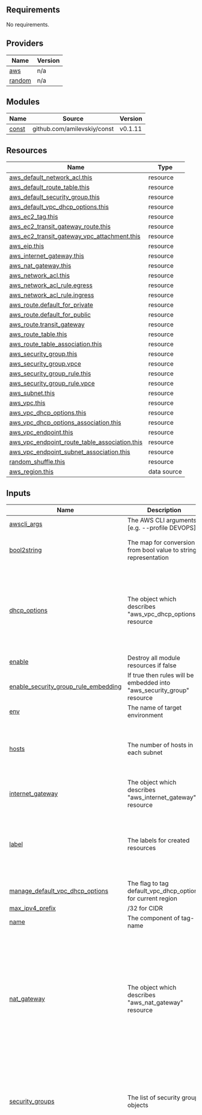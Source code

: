 <!-- BEGIN_TF_DOCS -->
## Requirements

No requirements.

## Providers

| Name | Version |
|------|---------|
| <a name="provider_aws"></a> [aws](#provider\_aws) | n/a |
| <a name="provider_random"></a> [random](#provider\_random) | n/a |

## Modules

| Name | Source | Version |
|------|--------|---------|
| <a name="module_const"></a> [const](#module\_const) | github.com/amilevskiy/const | v0.1.11 |

## Resources

| Name | Type |
|------|------|
| [aws_default_network_acl.this](https://registry.terraform.io/providers/hashicorp/aws/latest/docs/resources/default_network_acl) | resource |
| [aws_default_route_table.this](https://registry.terraform.io/providers/hashicorp/aws/latest/docs/resources/default_route_table) | resource |
| [aws_default_security_group.this](https://registry.terraform.io/providers/hashicorp/aws/latest/docs/resources/default_security_group) | resource |
| [aws_default_vpc_dhcp_options.this](https://registry.terraform.io/providers/hashicorp/aws/latest/docs/resources/default_vpc_dhcp_options) | resource |
| [aws_ec2_tag.this](https://registry.terraform.io/providers/hashicorp/aws/latest/docs/resources/ec2_tag) | resource |
| [aws_ec2_transit_gateway_route.this](https://registry.terraform.io/providers/hashicorp/aws/latest/docs/resources/ec2_transit_gateway_route) | resource |
| [aws_ec2_transit_gateway_vpc_attachment.this](https://registry.terraform.io/providers/hashicorp/aws/latest/docs/resources/ec2_transit_gateway_vpc_attachment) | resource |
| [aws_eip.this](https://registry.terraform.io/providers/hashicorp/aws/latest/docs/resources/eip) | resource |
| [aws_internet_gateway.this](https://registry.terraform.io/providers/hashicorp/aws/latest/docs/resources/internet_gateway) | resource |
| [aws_nat_gateway.this](https://registry.terraform.io/providers/hashicorp/aws/latest/docs/resources/nat_gateway) | resource |
| [aws_network_acl.this](https://registry.terraform.io/providers/hashicorp/aws/latest/docs/resources/network_acl) | resource |
| [aws_network_acl_rule.egress](https://registry.terraform.io/providers/hashicorp/aws/latest/docs/resources/network_acl_rule) | resource |
| [aws_network_acl_rule.ingress](https://registry.terraform.io/providers/hashicorp/aws/latest/docs/resources/network_acl_rule) | resource |
| [aws_route.default_for_private](https://registry.terraform.io/providers/hashicorp/aws/latest/docs/resources/route) | resource |
| [aws_route.default_for_public](https://registry.terraform.io/providers/hashicorp/aws/latest/docs/resources/route) | resource |
| [aws_route.transit_gateway](https://registry.terraform.io/providers/hashicorp/aws/latest/docs/resources/route) | resource |
| [aws_route_table.this](https://registry.terraform.io/providers/hashicorp/aws/latest/docs/resources/route_table) | resource |
| [aws_route_table_association.this](https://registry.terraform.io/providers/hashicorp/aws/latest/docs/resources/route_table_association) | resource |
| [aws_security_group.this](https://registry.terraform.io/providers/hashicorp/aws/latest/docs/resources/security_group) | resource |
| [aws_security_group.vpce](https://registry.terraform.io/providers/hashicorp/aws/latest/docs/resources/security_group) | resource |
| [aws_security_group_rule.this](https://registry.terraform.io/providers/hashicorp/aws/latest/docs/resources/security_group_rule) | resource |
| [aws_security_group_rule.vpce](https://registry.terraform.io/providers/hashicorp/aws/latest/docs/resources/security_group_rule) | resource |
| [aws_subnet.this](https://registry.terraform.io/providers/hashicorp/aws/latest/docs/resources/subnet) | resource |
| [aws_vpc.this](https://registry.terraform.io/providers/hashicorp/aws/latest/docs/resources/vpc) | resource |
| [aws_vpc_dhcp_options.this](https://registry.terraform.io/providers/hashicorp/aws/latest/docs/resources/vpc_dhcp_options) | resource |
| [aws_vpc_dhcp_options_association.this](https://registry.terraform.io/providers/hashicorp/aws/latest/docs/resources/vpc_dhcp_options_association) | resource |
| [aws_vpc_endpoint.this](https://registry.terraform.io/providers/hashicorp/aws/latest/docs/resources/vpc_endpoint) | resource |
| [aws_vpc_endpoint_route_table_association.this](https://registry.terraform.io/providers/hashicorp/aws/latest/docs/resources/vpc_endpoint_route_table_association) | resource |
| [aws_vpc_endpoint_subnet_association.this](https://registry.terraform.io/providers/hashicorp/aws/latest/docs/resources/vpc_endpoint_subnet_association) | resource |
| [random_shuffle.this](https://registry.terraform.io/providers/hashicorp/random/latest/docs/resources/shuffle) | resource |
| [aws_region.this](https://registry.terraform.io/providers/hashicorp/aws/latest/docs/data-sources/region) | data source |

## Inputs

| Name | Description | Type | Default | Required |
|------|-------------|------|---------|:--------:|
| <a name="input_awscli_args"></a> [awscli\_args](#input\_awscli\_args) | The AWS CLI arguments [e.g. --profile DEVOPS] | `string` | `"no"` | no |
| <a name="input_bool2string"></a> [bool2string](#input\_bool2string) | The map for conversion from bool value to string representation | `map(string)` | <pre>{<br>  "false": "disable",<br>  "true": "enable"<br>}</pre> | no |
| <a name="input_dhcp_options"></a> [dhcp\_options](#input\_dhcp\_options) | The object which describes "aws\_vpc\_dhcp\_options" resource | <pre>object({<br>    name = optional(string)<br><br>    domain_name          = optional(string)<br>    domain_name_servers  = optional(list(string))<br>    ntp_servers          = optional(list(string))<br>    netbios_name_servers = optional(list(string))<br>    netbios_node_type    = optional(number)<br>  })</pre> | `null` | no |
| <a name="input_enable"></a> [enable](#input\_enable) | Destroy all module resources if false | `bool` | `false` | no |
| <a name="input_enable_security_group_rule_embedding"></a> [enable\_security\_group\_rule\_embedding](#input\_enable\_security\_group\_rule\_embedding) | If true then rules will be embedded into "aws\_security\_group" resource | `bool` | `false` | no |
| <a name="input_env"></a> [env](#input\_env) | The name of target environment | `string` | `""` | no |
| <a name="input_hosts"></a> [hosts](#input\_hosts) | The number of hosts in each subnet | `map(number)` | <pre>{<br>  "k8s": 1024,<br>  "lb": 16,<br>  "misc": 512,<br>  "public": 32,<br>  "secured": 16<br>}</pre> | no |
| <a name="input_internet_gateway"></a> [internet\_gateway](#input\_internet\_gateway) | The object which describes "aws\_internet\_gateway" resource | <pre>object({<br>    name = optional(string)<br>  })</pre> | `null` | no |
| <a name="input_label"></a> [label](#input\_label) | The labels for created resources | `map(string)` | <pre>{<br>  "default": "default",<br>  "k8s": "k8s",<br>  "lb": "lb",<br>  "misc": "misc",<br>  "public": "public",<br>  "secured": "secured"<br>}</pre> | no |
| <a name="input_manage_default_vpc_dhcp_options"></a> [manage\_default\_vpc\_dhcp\_options](#input\_manage\_default\_vpc\_dhcp\_options) | The flag to tag default\_vpc\_dhcp\_options for current region | `bool` | `false` | no |
| <a name="input_max_ipv4_prefix"></a> [max\_ipv4\_prefix](#input\_max\_ipv4\_prefix) | /32 for CIDR | `number` | `32` | no |
| <a name="input_name"></a> [name](#input\_name) | The component of tag-name | `string` | `""` | no |
| <a name="input_nat_gateway"></a> [nat\_gateway](#input\_nat\_gateway) | The object which describes "aws\_nat\_gateway" resource | <pre>object({<br>    name_prefix = optional(string)<br><br>    allocation_id     = optional(string)<br>    connectivity_type = optional(string) # private and public. Defaults to public.<br><br>    network_border_group = optional(string)<br><br>    subnet_index = optional(number)<br><br>    timeouts = optional(object({<br>      read   = optional(string)<br>      update = optional(string)<br>      delete = optional(string)<br>    }))<br>  })</pre> | `null` | no |
| <a name="input_security_groups"></a> [security\_groups](#input\_security\_groups) | The list of security group objects | <pre>map(object({<br>    description            = optional(string)<br>    revoke_rules_on_delete = optional(bool)<br><br>    ingress = optional(list(string))<br>    egress  = optional(list(string))<br>  }))</pre> | `null` | no |
| <a name="input_subnets"></a> [subnets](#input\_subnets) | The object which describes "aws\_subnet" resources | <pre>object({<br>    name_prefix = optional(string)<br><br>    availability_zones    = optional(list(string))<br>    availability_zone_ids = optional(list(string))<br><br>    map_public_ip_on_launch         = optional(bool) # Default: false<br>    assign_ipv6_address_on_creation = optional(bool) # Default: false<br><br>    # intentionally omit support of the following due to lack of testing?<br>    map_customer_owned_ip_on_launch = optional(bool) # Default: false<br>    outpost_arn                     = optional(string)<br><br>    propagating_vgws = optional(list(string))<br><br>    public = optional(object({<br>      name_prefix = optional(string)<br><br>      hosts = optional(number)<br><br>      cidr_blocks             = optional(list(string))<br>      map_public_ip_on_launch = optional(bool) # Default: false<br><br>      assign_ipv6_address_on_creation = optional(bool)         # Default: false<br>      ipv6_cidr_blocks                = optional(list(string)) # /64<br><br>      map_customer_owned_ip_on_launch = optional(bool) # Default: false<br>      customer_owned_ipv4_pool        = optional(list(string))<br>      outpost_arn                     = optional(string)<br><br>      propagating_vgws = optional(list(string))<br><br>      tags = optional(map(string))<br>    }))<br><br>    lb = optional(object({<br>      name_prefix = optional(string)<br><br>      hosts = optional(number)<br><br>      cidr_blocks             = optional(list(string))<br>      map_public_ip_on_launch = optional(bool) # Default: false<br><br>      assign_ipv6_address_on_creation = optional(bool)         # Default: false<br>      ipv6_cidr_blocks                = optional(list(string)) # /64<br><br>      map_customer_owned_ip_on_launch = optional(bool) # Default: false<br>      customer_owned_ipv4_pool        = optional(list(string))<br>      outpost_arn                     = optional(string)<br><br>      propagating_vgws = optional(list(string))<br><br>      tags = optional(map(string))<br>    }))<br><br>    k8s = optional(object({<br>      name_prefix = optional(string)<br><br>      hosts = optional(number)<br><br>      cidr_blocks             = optional(list(string))<br>      map_public_ip_on_launch = optional(bool) # Default: false<br><br>      assign_ipv6_address_on_creation = optional(bool)         # Default: false<br>      ipv6_cidr_blocks                = optional(list(string)) # /64<br><br>      map_customer_owned_ip_on_launch = optional(bool) # Default: false<br>      customer_owned_ipv4_pool        = optional(list(string))<br>      outpost_arn                     = optional(string)<br><br>      propagating_vgws = optional(list(string))<br><br>      tags = optional(map(string))<br>    }))<br><br>    misc = optional(object({<br>      name_prefix = optional(string)<br><br>      hosts = optional(number)<br><br>      cidr_blocks             = optional(list(string))<br>      map_public_ip_on_launch = optional(bool) # Default: false<br><br>      assign_ipv6_address_on_creation = optional(bool)         # Default: false<br>      ipv6_cidr_blocks                = optional(list(string)) # /64<br><br>      map_customer_owned_ip_on_launch = optional(bool) # Default: false<br>      customer_owned_ipv4_pool        = optional(list(string))<br>      outpost_arn                     = optional(string)<br><br>      propagating_vgws = optional(list(string))<br><br>      tags = optional(map(string))<br>    }))<br><br>    secured = optional(object({<br>      name_prefix = optional(string)<br><br>      hosts = optional(number)<br><br>      cidr_blocks             = optional(list(string))<br>      map_public_ip_on_launch = optional(bool) # Default: false<br><br>      assign_ipv6_address_on_creation = optional(bool)         # Default: false<br>      ipv6_cidr_blocks                = optional(list(string)) # /64<br><br>      map_customer_owned_ip_on_launch = optional(bool) # Default: false<br>      customer_owned_ipv4_pool        = optional(list(string))<br>      outpost_arn                     = optional(string)<br><br>      propagating_vgws = optional(list(string))<br><br>      tags = optional(map(string))<br><br>      # nice to do: network_acl_cidr_blocks = optional(list(string))<br>      network_acl_cidr_block = optional(string)<br><br>      transit_gateway_vpc_attachments = optional(list(object({<br>        name = optional(string)<br><br>        id = string<br>        # appliance_mode_support = optional(string) # Default: disable<br>        # dns_support            = optional(string) # Default: enable<br>        # ipv6_support           = optional(string) # Default: disable<br><br>        # transit_gateway_default_route_table_association = optional(bool) # Default: true<br>        # transit_gateway_default_route_table_propagation = optional(bool) # Default: true<br><br>        enable_appliance_mode_support          = optional(bool) # Default: disable<br>        enable_dns_support                     = optional(bool) # Default: enable<br>        enable_ipv6_support                    = optional(bool) # Default: disable<br>        enable_default_route_table_association = optional(bool) # Default: true<br>        enable_default_route_table_propagation = optional(bool) # Default: true<br><br>        vpc_routes = optional(list(string))<br><br>        association_default_route_table_id = optional(string)<br>        transit_gateway_static_routes      = optional(list(string))<br>      })))<br>    }))<br><br>    timeouts = optional(object({<br>      create = optional(string)<br>      delete = optional(string)<br>    }))<br>  })</pre> | `null` | no |
| <a name="input_subnets_order"></a> [subnets\_order](#input\_subnets\_order) | The order of subnets | `list(string)` | <pre>[<br>  "k8s",<br>  "misc",<br>  "public",<br>  "lb",<br>  "secured"<br>]</pre> | no |
| <a name="input_tags"></a> [tags](#input\_tags) | A mapping of tags which should be assigned to all module resources | `map(string)` | `{}` | no |
| <a name="input_vpc"></a> [vpc](#input\_vpc) | The object which describes "aws\_vpc" resource | <pre>object({<br>    name = optional(string)<br><br>    cidr_block                       = string<br>    instance_tenancy                 = optional(string) # default, dedicated, host<br>    enable_dns_support               = optional(bool)   # Defaults true<br>    enable_dns_hostnames             = optional(bool)   # Defaults false<br>    enable_classiclink               = optional(bool)   # Defaults false<br>    enable_classiclink_dns_support   = optional(bool)<br>    assign_generated_ipv6_cidr_block = optional(bool) # Defaults false<br>  })</pre> | `null` | no |
| <a name="input_vpc_endpoint"></a> [vpc\_endpoint](#input\_vpc\_endpoint) | The object which describes "aws\_vpc\_endpoint" resources | <pre>object({<br>    name_prefix = optional(string)<br><br>    region                       = optional(string)<br>    enable_route_table_embedding = optional(bool)<br>    enable_subnet_embedding      = optional(bool)<br><br>    services = optional(map(object({<br>      name = optional(string)<br><br>      region              = optional(string)<br>      auto_accept         = optional(bool)<br>      policy              = optional(string)<br>      private_dns_enabled = optional(bool)<br>      vpc_endpoint_type   = optional(string)      # Gateway, GatewayLoadBalancer, Interface<br>      security_group_ids  = optional(set(string)) # Interface (required)<br>    })))<br><br>    timeouts = optional(object({<br>      create = optional(string)<br>      update = optional(string)<br>      delete = optional(string)<br>    }))<br>  })</pre> | `null` | no |

## Outputs

| Name | Description |
|------|-------------|
| <a name="output_availability_zone_ids"></a> [availability\_zone\_ids](#output\_availability\_zone\_ids) | The list of used availability zone ids |
| <a name="output_availability_zones"></a> [availability\_zones](#output\_availability\_zones) | The list of used availability zones |
| <a name="output_enable"></a> [enable](#output\_enable) | var.enable passthrough |
| <a name="output_env"></a> [env](#output\_env) | var.env passthrough |
| <a name="output_name"></a> [name](#output\_name) | var.name passthrough |
| <a name="output_nat_gateway"></a> [nat\_gateway](#output\_nat\_gateway) | The "aws\_nat\_gateway" object |
| <a name="output_network_acls"></a> [network\_acls](#output\_network\_acls) | The map of "aws\_route\_table" objects |
| <a name="output_route_tables"></a> [route\_tables](#output\_route\_tables) | The map of "aws\_route\_table" objects |
| <a name="output_security_groups"></a> [security\_groups](#output\_security\_groups) | The map of "aws\_security\_group" objects |
| <a name="output_subnets"></a> [subnets](#output\_subnets) | The map of "aws\_subnet" objects |
| <a name="output_transit_gateway_vpc_attachment"></a> [transit\_gateway\_vpc\_attachment](#output\_transit\_gateway\_vpc\_attachment) | The map of "aws\_ec2\_transit\_gateway\_vpc\_attachment" objects |
| <a name="output_vpc"></a> [vpc](#output\_vpc) | The "aws\_vpc" object |
| <a name="output_vpc_endpoint"></a> [vpc\_endpoint](#output\_vpc\_endpoint) | The map of "aws\_vpc\_endpoint" objects |
| <a name="output_vpc_endpoint_security_groups"></a> [vpc\_endpoint\_security\_groups](#output\_vpc\_endpoint\_security\_groups) | The map of "aws\_security\_group" objects that applied to appropriate "aws\_vpc\_endpoint" objects |
<!-- END_TF_DOCS -->